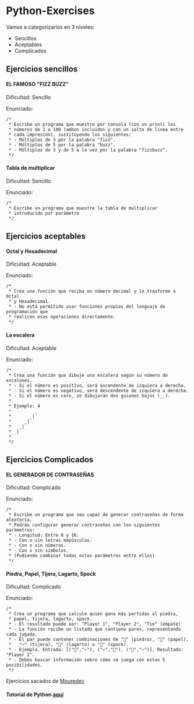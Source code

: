 # Python-Exercises
Vamos a categorizarlos en 3 niveles:
+ Sencillos
+ Aceptables
+ Complicados


Ejercicios sencillos
---


#### EL FAMOSO "FIZZ BUZZ"

Dificultad: Sencillo

Enunciado:

```
/*
 * Escribe un programa que muestre por consola (con un print) los
 * números de 1 a 100 (ambos incluidos y con un salto de línea entre
 * cada impresión), sustituyendo los siguientes:
 * - Múltiplos de 3 por la palabra "fizz".
 * - Múltiplos de 5 por la palabra "buzz".
 * - Múltiplos de 3 y de 5 a la vez por la palabra "fizzbuzz".
 */
```

#### Tabla de multiplicar

Dificultad: Sencillo

Enunciado:

```
/*
 * Escribe un programa que muestre la tabla de multiplicar
 * introducido por parámetro
 */
```


Ejercicios aceptables
---
#### Octal y Hexadecimal

Dificultad: Aceptable

Enunciado:

```
/*
 * Crea una función que reciba un número decimal y lo trasforme a Octal
 * y Hexadecimal.
 * - No está permitido usar funciones propias del lenguaje de programación que
 * realicen esas operaciones directamente.
 */
```

#### La escalera
Dificultad: Aceptable

Enunciado:

```
/*
 * Crea una función que dibuje una escalera según su número de escalones.
 * - Si el número es positivo, será ascendente de izquiera a derecha.
 * - Si el número es negativo, será descendente de izquiera a derecha.
 * - Si el número es cero, se dibujarán dos guiones bajos (__).
 * 
 * Ejemplo: 4
 *         _
 *       _|       
 *     _|
 *   _|
 * _|
 * 
 */
```

Ejercicios Complicados
---


#### EL GENERADOR DE CONTRASEÑAS

Dificultad: Complicado

Enunciado:

```
/*
 * Escribe un programa que sea capaz de generar contraseñas de forma aleatoria.
 * Podrás configurar generar contraseñas con los siguientes parámetros:
 * - Longitud: Entre 8 y 16.
 * - Con o sin letras mayúsculas.
 * - Con o sin números.
 * - Con o sin símbolos.
 * (Pudiendo combinar todos estos parámetros entre ellos)
 */
```
#### Piedra, Papel, Tijera, Lagarto, Spock

Dificultad: Complicado

Enunciado:

```
/*
 * Crea un programa que calcule quien gana más partidas al piedra,
 * papel, tijera, lagarto, spock.
 * - El resultado puede ser: "Player 1", "Player 2", "Tie" (empate)
 * - La función recibe un listado que contiene pares, representando cada jugada.
 * - El par puede contener combinaciones de "🗿" (piedra), "📄" (papel),
 *   "✂️" (tijera), "🦎" (lagarto) o "🖖" (spock).
 * - Ejemplo. Entrada: [("🗿","✂️"), ("✂️","🗿"), ("📄","✂️")]. Resultado: "Player 2".
 * - Debes buscar información sobre cómo se juega con estas 5 posibilidades.
 */
```
Ejercicios sacados de [Mouredev](https://github.com/mouredev)
#### Tutorial de Python [aquí](https://github.com/Danim299/Python-Tutorial)
